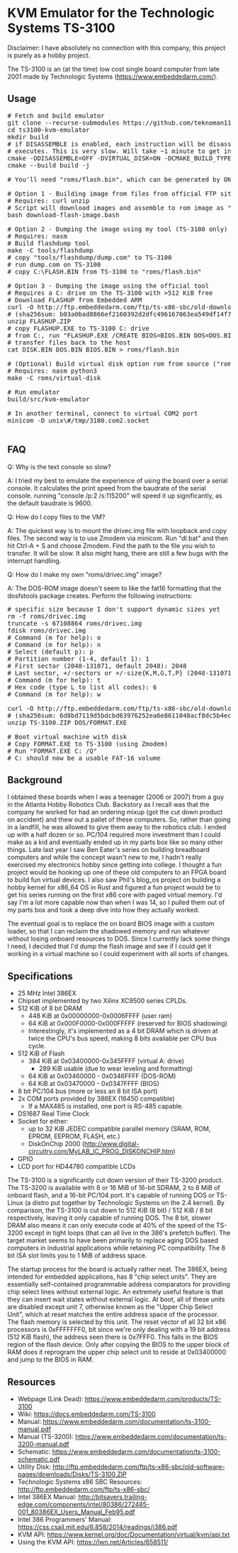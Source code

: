 KVM Emulator for the Technologic Systems TS-3100
================================================

Disclaimer: I have absolutely no connection with this company, this project is purely as a hobby project.

The TS-3100 is an (at the time) low cost single board computer from late 2001 made by Technologic Systems (https://www.embeddedarm.com/).

Usage
-----
<pre>
# Fetch and build emulator
git clone --recurse-submodules https://github.com/teknoman117/ts31000-kvm-emulator
cd ts3100-kvm-emulator
mkdir build
# if DISASSEMBLE is enabled, each instruction will be disassembled to the console as the VM
# executes. This is very slow. Will take ~1 minute to get into the VM.
cmake -DDISASSEMBLE=OFF -DVIRTUAL_DISK=ON -DCMAKE_BUILD_TYPE=Release -B build .
cmake --build build -j

# You'll need "roms/flash.bin", which can be generated by ONE of the following methods:

# Option 1 - Building image from files from official FTP site
# Requires: curl unzip
# Script will download images and assemble to rom image as "roms/flash.bin"
bash download-flash-image.bash

# Option 2 - Dumping the image using my tool (TS-3100 only)
# Requires: nasm
# Build flashdump tool
make -C tools/flashdump
# copy "tools/flashdump/dump.com" to TS-3100
# run dump.com on TS-3100
# copy C:\FLASH.BIN from TS-3100 to "roms/flash.bin"

# Option 3 - Dumping the image using the official tool
# Requires a C: drive on the TS-3100 with >512 KiB free
# Download FLASHUP from Embedded ARM
curl -O http://ftp.embeddedarm.com/ftp/ts-x86-sbc/old-downloads/FLASHUP.ZIP
# (sha256sum: b03a0bad8866ef2160392d2dfc496167063ea549df14f7cd1e8aa87814c8c61f)
unzip FLASHUP.ZIP
# copy FLASHUP.EXE to TS-3100 C: drive
# from C:, run "FLASHUP.EXE /CREATE BIOS=BIOS.BIN DOS=DOS.BIN DISK=DISK.BIN"
# transfer files back to the host
cat DISK.BIN DOS.BIN BIOS.BIN > roms/flash.bin

# (Optional) Build virtual disk option rom from source ("roms/virtual-disk/option.rom")
# Requires: nasm python3
make -C roms/virtual-disk

# Run emulator
build/src/kvm-emulator

# In another terminal, connect to virtual COM2 port
minicom -D unix\#/tmp/3100.com2.socket

</pre>

FAQ
---

Q: Why is the text console so slow?

A: I tried my best to emulate the experience of using the board over a serial console. It calculates the print speed from the baudrate of the serial console. running "console /p:2 /s:115200" will speed it up significantly, as the default baudrate is 9600.

Q: How do I copy files to the VM?

A: The quickest way is to mount the drivec.img file with loopback and copy files. The second way is to use Zmodem via minicom. Run "dl.bat" and then hit Ctrl-A + S and choose Zmodem. Find the path to the file you wish to transfer. It will be slow. It also might hang, there are still a few bugs with the interrupt handling.

Q: How do I make my own "roms/drivec.img" image?

A: The DOS-ROM image doesn't seem to like the fat16 formatting that the dosfstools package creates. Perform the following instructions:

<pre>
# specific size because I don't support dynamic sizes yet
rm -f roms/drivec.img
truncate -s 67108864 roms/drivec.img
fdisk roms/drivec.img
# Command (m for help): o
# Command (m for help): n
# Select (default p): p
# Partition number (1-4, default 1): 1
# First sector (2048-131071, default 2048): 2048
# Last sector, +/-sectors or +/-size{K,M,G,T,P} (2048-131071, default 131071): 131071
# Command (m for help): t
# Hex code (type L to list all codes): 6
# Command (m for help): w

curl -O http://ftp.embeddedarm.com/ftp/ts-x86-sbc/old-downloads/Disks/TS-3100.ZIP
# (sha256sum: 6d8bd7119d5bdcbd63976252ea6e8611048acf8dc5b4ec67bf55db2f260a92bb)
unzip TS-3100.ZIP DOS/FORMAT.EXE

# Boot virtual machine with disk
# Copy FORMAT.EXE to TS-3100 (using Zmodem)
# Run "FORMAT.EXE C: /Q"
# C: should now be a usable FAT-16 volume
</pre>

Background
----------

I obtained these boards when I was a teenager (2006 or 2007) from a guy in the Atlanta Hobby Robotics Club. Backstory as I recall was that the company he worked for had an ordering mixup (got the cut down product on accident) and thew out a pallet of these computers. So, rather than going in a landfill, he was allowed to give them away to the robotics club. I ended up with a half dozen or so. PC/104 required more investment than I could make as a kid and eventually ended up in my parts box like so many other things. Late last year I saw Ben Eater's series on building breadboard computers and while the concept wasn't new to me, I hadn't really exercised my electronics hobby since getting into college. I thought a fun project would be hooking up one of these old computers to an FPGA board to build fun virtual devices. I also saw Phil's blog_os project on building a hobby kernel for x86_64 OS in Rust and figured a fun project would be to get his series running on the first x86 core with paged virtual memory. I'd say I'm a lot more capable now than when I was 14, so I pulled them out of my parts box and took a deep dive into how they actually worked.

The eventual goal is to replace the on board BIOS image with a custom loader, so that I can reclaim the shadowed memory and run whatever without losing onboard resources to DOS. Since I currently lack some things I need, I decided that I'd dump the flash image and see if I could get it working in a virtual machine so I could experiment with all sorts of changes.

Specifications
--------------
- 25 MHz Intel 386EX
- Chipset implemented by two Xilinx XC9500 series CPLDs.
- 512 KiB of 8 bit DRAM
  - 448 KiB at 0x00000000-0x0006FFFF (user ram)
  - 64 KiB at 0x000F0000-0x000FFFFF (reserved for BIOS shadowing)
  - Interestingly, it's implemented as a 4 bit DRAM which is driven at twice the CPU's bus speed, making 8 bits available per CPU bus cycle.
- 512 KiB of Flash
  - 384 KiB at 0x03400000-0x345FFFF (virtual A: drive)
    - 289 KiB usable (due to wear leveling and formatting)
  - 64 KiB at 0x03460000 - 0x0346FFFF (DOS-ROM)
  - 64 KiB at 0x03470000 - 0x0347FFFF (BIOS)
- 8 bit PC/104 bus (more or less an 8 bit ISA port)
- 2x COM ports provided by 386EX (16450 compatible)
  - If a MAX485 is installed, one port is RS-485 capable.
- DS1687 Real Time Clock
- Socket for either:
  - up to 32 KiB JEDEC compatible parallel memory (SRAM, ROM, EPROM, EEPROM, FLASH, etc.)
  - DiskOnChip 2000 (http://www.digital-circuitry.com/MyLAB_IC_PROG_DISKONCHIP.htm)
- GPIO
- LCD port for HD44780 compatible LCDs

The TS-3100 is a significantly cut down version of their TS-3200 product. The TS-3200 is available with 8 or 16 MiB of 16-bit SDRAM, 2 to 8 MiB of onboard flash, and a 16-bit PC/104 port. It's capable of running DOS or TS-Linux (a distro put together by Technologic Systems on the 2.4 kernel). By comparison, the TS-3100 is cut down to 512 KiB (8 bit) / 512 KiB / 8 bit respectively, leaving it only capable of running DOS. The 8 bit, slower DRAM also means it can only execute code at 40% of the speed of the TS-3200 except in tight loops (that can all live in the 386's prefetch buffer). The target market seems to have been primarily to replace aging DOS based computers in industrial applications while retaining PC compatibility. The 8 bit ISA slot limits you to 1 MiB of address space.

The startup process for the board is actually rather neat. The 386EX, being intended for embedded applications, has 8 "chip select units". They are essentially self-contained programmable address comparators for providing chip select lines without external logic. An extremely useful feature is that they can insert wait states without external logic. At boot, all of these units are disabled except unit 7, otherwise known as the "Upper Chip Select Unit", which at reset matches the entire address space of the processor. The flash memory is selected by this unit. The reset vector of all 32 bit x86 processors is 0xFFFFFFF0, bit since we're only dealing with a 19 bit address (512 KiB flash), the address seen there is 0x7FFF0. This falls in the BIOS region of the flash device. Only after copying the BIOS to the upper block of RAM does it reprogram the upper chip select unit to reside at 0x03400000 and jump to the BIOS in RAM.

Resources
---------
- Webpage (Link Dead): https://www.embeddedarm.com/products/TS-3100
- Wiki: https://docs.embeddedarm.com/TS-3100
- Manual: https://www.embeddedarm.com/documentation/ts-3100-manual.pdf
- Manual (TS-3200): https://www.embeddedarm.com/documentation/ts-3200-manual.pdf
- Schematic: https://www.embeddedarm.com/documentation/ts-3100-schematic.pdf
- Utility Disk: http://ftp.embeddedarm.com/ftp/ts-x86-sbc/old-software-pages/downloads/Disks/TS-3100.ZIP
- Technologic Systems x86 SBC Resources: http://ftp.embeddedarm.com/ftp/ts-x86-sbc/
- Intel 386EX Manual: http://bitsavers.trailing-edge.com/components/intel/80386/272485-001_80386EX_Users_Manual_Feb95.pdf
- Intel 386 Programmers' Manual: https://css.csail.mit.edu/6.858/2014/readings/i386.pdf
- KVM API: https://www.kernel.org/doc/Documentation/virtual/kvm/api.txt
- Using the KVM API: https://lwn.net/Articles/658511/
